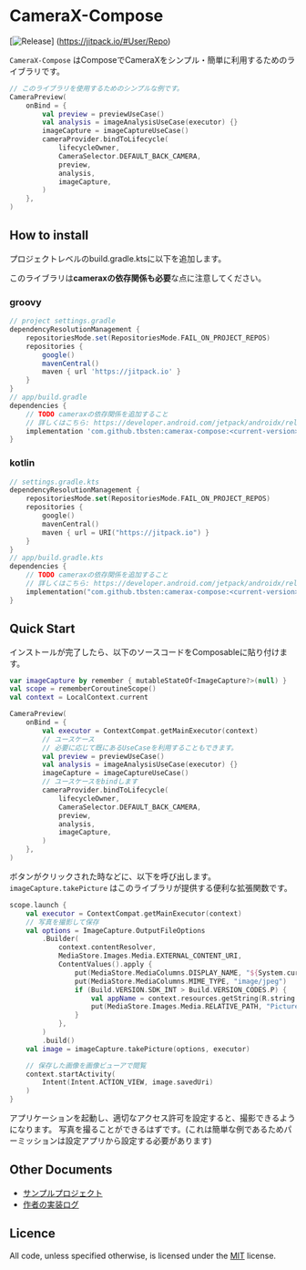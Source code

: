 # CameraX-Compose

[![Release](https://jitpack.io/v/User/Repo.svg)]
(https://jitpack.io/#User/Repo)

`CameraX-Compose` はComposeでCameraXをシンプル・簡単に利用するためのライブラリです。

```kotlin
// このライブラリを使用するためのシンプルな例です。
CameraPreview(
    onBind = {
        val preview = previewUseCase()
        val analysis = imageAnalysisUseCase(executor) {}
        imageCapture = imageCaptureUseCase()
        cameraProvider.bindToLifecycle(
            lifecycleOwner,
            CameraSelector.DEFAULT_BACK_CAMERA,
            preview,
            analysis,
            imageCapture,
        )
    },
)
```

## How to install

プロジェクトレベルのbuild.gradle.ktsに以下を追加します。

このライブラリは**cameraxの依存関係も必要**な点に注意してください。

### groovy

```groovy
// project settings.gradle
dependencyResolutionManagement {
    repositoriesMode.set(RepositoriesMode.FAIL_ON_PROJECT_REPOS)
    repositories {
        google()
        mavenCentral()
        maven { url 'https://jitpack.io' }
    }
}
// app/build.gradle
dependencies {
    // TODO cameraxの依存関係を追加すること
    // 詳しくはこちら: https://developer.android.com/jetpack/androidx/releases/camera#dependencies
    implementation 'com.github.tbsten:camerax-compose:<current-version>'
}
```

### kotlin

```kotlin
// settings.gradle.kts
dependencyResolutionManagement {
    repositoriesMode.set(RepositoriesMode.FAIL_ON_PROJECT_REPOS)
    repositories {
        google()
        mavenCentral()
        maven { url = URI("https://jitpack.io") }
    }
}
// app/build.gradle.kts
dependencies {
    // TODO cameraxの依存関係を追加すること
    // 詳しくはこちら: https://developer.android.com/jetpack/androidx/releases/camera#dependencies
    implementation("com.github.tbsten:camerax-compose:<current-version>")
}
```

## Quick Start

インストールが完了したら、以下のソースコードをComposableに貼り付けます。

```kotlin
var imageCapture by remember { mutableStateOf<ImageCapture?>(null) }
val scope = rememberCoroutineScope()
val context = LocalContext.current

CameraPreview(
    onBind = {
        val executor = ContextCompat.getMainExecutor(context)
        // ユースケース
        // 必要に応じて既にあるUseCaseを利用することもできます。
        val preview = previewUseCase()
        val analysis = imageAnalysisUseCase(executor) {}
        imageCapture = imageCaptureUseCase()
        // ユースケースをbindします
        cameraProvider.bindToLifecycle(
            lifecycleOwner,
            CameraSelector.DEFAULT_BACK_CAMERA,
            preview,
            analysis,
            imageCapture,
        )
    },
)
```

ボタンがクリックされた時などに、以下を呼び出します。
`imageCapture.takePicture` はこのライブラリが提供する便利な拡張関数です。

```kotlin
scope.launch {
    val executor = ContextCompat.getMainExecutor(context)
    // 写真を撮影して保存
    val options = ImageCapture.OutputFileOptions
        .Builder(
            context.contentResolver,
            MediaStore.Images.Media.EXTERNAL_CONTENT_URI,
            ContentValues().apply {
                put(MediaStore.MediaColumns.DISPLAY_NAME, "${System.currentTimeMillis()}")
                put(MediaStore.MediaColumns.MIME_TYPE, "image/jpeg")
                if (Build.VERSION.SDK_INT > Build.VERSION_CODES.P) {
                    val appName = context.resources.getString(R.string.app_name)
                    put(MediaStore.Images.Media.RELATIVE_PATH, "Pictures/${appName}")
                }
            },
        )
        .build()
    val image = imageCapture.takePicture(options, executor)

    // 保存した画像を画像ビューアで閲覧
    context.startActivity(
        Intent(Intent.ACTION_VIEW, image.savedUri)
    )
}
```

アプリケーションを起動し、適切なアクセス許可を設定すると、撮影できるようになります。
写真を撮ることができるはずです。(これは簡単な例であるためパーミッションは設定アプリから設定する必要があります)

## Other Documents

- [サンプルプロジェクト](https://github.com/TBSten/nextjs-netlify-suspense-prac/tree/main/samle)
- [作者の実装ログ](https://zenn.dev/tbsten/scraps/b04d31b4c01c99)

## Licence

All code, unless specified otherwise, is licensed under
the [MIT](https://opensource.org/license/MIT) license.

